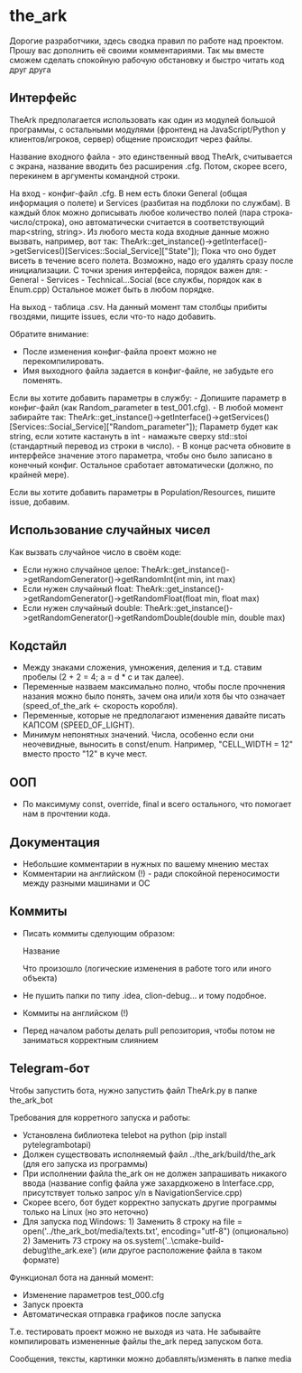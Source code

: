 # the_ark
Дорогие разработчики, здесь сводка правил по работе над проектом.
Прошу вас дополнить её своими комментариями.
Так мы вместе сможем сделать спокойную рабочую обстановку и быстро читать код друг друга

## Интерфейс
TheArk предполагается использовать как один из модулей большой программы, 
с остальными модулями (фронтенд на JavaScript/Python у клиентов/игроков, сервер)
общение происходит через файлы.

Название входного файла - это единственный ввод TheArk, считывается с экрана, название вводить без расширения .cfg.
Потом, скорее всего, перекинем в аргументы командной строки.

На вход - конфиг-файл .cfg. 
В нем есть блоки General (общая информация о полете) и Services (разбитая на подблоки по службам).
В каждый блок можно дописывать любое количество полей (пара строка-число/строка), оно автоматически считается в соответствующий map<string, string>.
Из любого места кода входные данные можно вызвать, например, вот так: 
TheArk::get_instance()->getInterface()->getServices()[Services::Social_Service]["State"]);
Пока что оно будет висеть в течение всего полета. Возможно, надо его удалять сразу после инициализации.
С точки зрения интерфейса, порядок важен для:
	- General
	- Services
	- Technical...Social (все службы, порядок как в Enum.cpp)
Остальное может быть в любом порядке.

На выход - таблица .csv. 
На данный момент там столбцы прибиты гвоздями, пищите issues, если что-то надо добавить.

Обратите внимание:
- После изменения конфиг-файла проект можно не перекомпилировать.
- Имя выходного файла задается в конфиг-файле, не забудьте его поменять.

Если вы хотите добавить параметры в службу:
	- Допишите параметр в конфиг-файл (как Random_parameter в test_001.cfg).
	- В любой момент забирайте так: TheArk::get_instance()->getInterface()->getServices()[Services::Social_Service]["Random_parameter"]);
	Параметр будет как string, если хотите кастануть в int - намажьте сверху std::stoi (стандартный перевод из строки в число).
	- В конце расчета обновите в интерфейсе значение этого параметра, чтобы оно было записано в конечный конфиг. 
Остальное сработает автоматически (должно, по крайней мере).

Если вы хотите добавить параметры в Population/Resources, пишите issue, добавим.

## Использование случайных чисел
Как вызвать случайное число в своём коде:
- Если нужно случайное целое:
  TheArk::get_instance()->getRandomGenerator()->getRandomInt(int min, int max)
- Если нужен случайный float:
  TheArk::get_instance()->getRandomGenerator()->getRandomFloat(float min, float max)
- Если нужен случайный double:
  TheArk::get_instance()->getRandomGenerator()->getRandomDouble(double min, double max)  

## Кодстайл
- Между знаками сложения, умножения, деления и т.д. ставим пробелы
	(2 + 2 = 4; a = d * c и так далее).
- Переменные назваем максимально полно, чтобы после прочнения назания можно было понять, зачем она
или/и хотя бы что означает
	(speed_of_the_ark <- скорость коробля).
- Переменные, которые не предполагают изменения давайте писать КАПСОМ
	(SPEED_OF_LIGHT).
- Минимум непонятных значений. Числа, особенно если они неочевидные, выносить в const/enum. Например, "CELL_WIDTH = 12" вместо просто "12" в куче мест.	
	
## ООП
- По максимуму const, override, final и всего остального, что помогает нам в прочтении кода.

## Документация
- Небольшие комментарии в нужных по вашему мнению местах
- Комментарии на английском (!) - ради спокойной переносимости между разными машинами и ОС

## Коммиты
- Писать коммиты сделующим образом:

	Название
	
	Что произошло (логические изменения в работе того или иного объекта)
	
- Не пушить папки по типу .idea, clion-debug... и тому подобное.
- Коммиты на английском (!)
- Перед началом работы делать pull репозитория, чтобы потом не заниматься корректным слиянием 

## Telegram-бот
Чтобы запустить бота, нужно запустить файл TheArk.py в папке the_ark_bot

Требования для корретного запуска и работы:

- Установлена библиотека telebot на python (pip install pytelegrambotapi)
- Должен существовать исполняемый файл ../the_ark/build/the_ark (для его запуска из программы)
- При исполнении файла the_ark он не должен запрашивать никакого ввода (название config файла уже захардкожено в Interface.cpp, присутствует только запрос y/n в NavigationService.cpp)
- Скорее всего, бот будет корректно запускать другие программы только на Linux (но это неточно)
- Для запуска под Windows: 
      1) Заменить 8 строку на file = open('../the_ark_bot/media/texts.txt', encoding="utf-8") (опционально)
      2) Заменить 73 строку на os.system('..\\cmake-build-debug\\the_ark.exe') (или другое расположение файла в таком формате)

Функционал бота на данный момент:

- Изменение параметров test_000.cfg
- Запуск проекта 
- Автоматическая отправка графиков после запуска 

Т.е. тестировать проект можно не выходя из чата.
Не забывайте компилировать измененные файлы the_ark перед запуском бота.

Сообщения, тексты, картинки можно добавлять/изменять в папке media 

